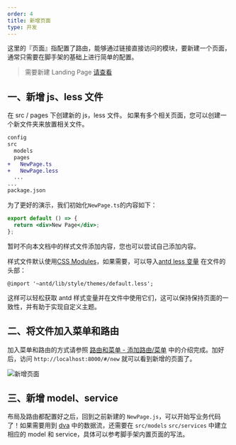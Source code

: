 ```yaml
---
order: 4
title: 新增页面
type: 开发
---
```


这里的『页面』指配置了路由，能够通过链接直接访问的模块，要新建一个页面，通常只需要在脚手架的基础上进行简单的配置。

> 需要新建 Landing Page [请查看](https://landing.ant.design/docs/use/pro-cn)

## 一、新增 js、less 文件

在 src / pages 下创建新的 js，less 文件。 如果有多个相关页面，您可以创建一个新文件夹来放置相关文件。

```diff
config
src
  models
  pages
+   NewPage.ts
+   NewPage.less
  ...
...
package.json
```

为了更好的演示，我们初始化`NewPage.ts`的内容如下：

```jsx
export default () => {
  return <div>New Page</div>;
};
```

暂时不向本文档中的样式文件添加内容，您也可以尝试自己添加内容。

样式文件默认使用[CSS Modules](http://www.ruanyifeng.com/blog/2016/06/css_modules.html)，如果需要，可以导入[antd less 变量](https://github.com/ant-design/ant-design/blob/master/components/style/themes/default.less) 在文件的头部：

```less
@import '~antd/lib/style/themes/default.less';
```

这样可以轻松获取 antd 样式变量并在文件中使用它们，这可以保持保持页面的一致性，并有助于实现自定义主题。

## 二、将文件加入菜单和路由

加入菜单和路由的方式请参照 [路由和菜单 - 添加路由/菜单](/docs/router-and-nav#添加路由/菜单) 中的介绍完成。加好后，访问 `http://localhost:8000/#/new` 就可以看到新增的页面了。

<img alt="新增页面" src="https://gw.alipayobjects.com/zos/rmsportal/xZIqExWKhdnzDBjajnZg.png" />

<br />

## 三、新增 model、service

布局及路由都配置好之后，回到之前新建的 `NewPage.js`，可以开始写业务代码了！如果需要用到 [dva](https://github.com/dvajs/dva/) 中的数据流，还需要在 `src/models` `src/services` 中建立相应的 model 和 service，具体可以参考脚手架内置页面的写法。
